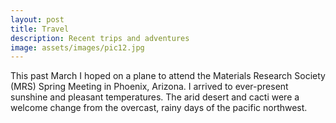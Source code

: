 ```yaml
---
layout: post
title: Travel
description: Recent trips and adventures
image: assets/images/pic12.jpg
---
```


This past March I hoped on a plane to attend the Materials Research Society (MRS) Spring Meeting in Phoenix, Arizona. I arrived to ever-present sunshine and pleasant temperatures. The arid desert and cacti were a welcome change from the overcast, rainy days of the pacific northwest. 

